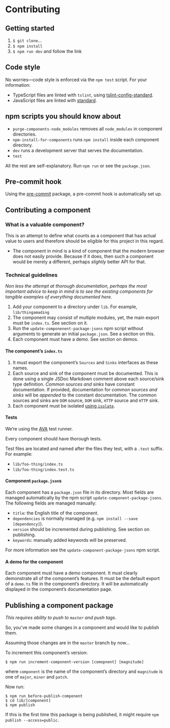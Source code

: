 <h1 class="is-hidden-in-docs">
  Contributing
</h1>

## Getting started

1. `$ git clone`...
1. `$ npm install`
1. `$ npm run dev` and follow the link

## Code style

No worries―code style is enforced via the `npm test` script. For your information:

- TypeScript files are linted with `tslint`, using [tslint-config-standard](https://www.npmjs.com/package/tslint-config-standard).
- JavaScript files are linted with [standard](https://standardjs.com/).

## npm scripts you should know about

- `purge-components-node_modules` removes all `node_modules` in component directories.
- `npm-install-for-components` runs `npm install` inside each component directory.
- `dev` runs a development server that serves the documentation.
- `test`

All the rest are self-explanatory. Run `npm run` or see the `package.json`.

## Pre-commit hook

Using the [pre-commit](https://www.npmjs.com/package/pre-commit) package, a pre-commit hook is automatically set up.

## Contributing a component

### What is a valuable component?

This is an attempt to define what counts as a component that has actual value to users and therefore should be eligible for this project in this regard.

- The component in mind is a kind of component that the modern browser does not easily provide.
  Because if it does, then such a component would be merely a different, perhaps *slightly* better API for that.

### Technical guidelines

*Non less the attempt at thorough documentation, perhaps the most important advice to keep in mind is to see the existing components for tangible examples of everything documented here*.

1. Add your component to a directory under `lib`. For example, `lib/thingamading`
1. The component may consist of multiple modules, yet, the main export must be `index.ts`. See section on it.
1. Run the `update-componenent-package-jsons` npm script without arguments to generate an initial `package.json`. See a section on this.
1. Each component must have a demo. See section on demos.

#### The component’s `index.ts`

1. It must export the component’s `Sources` and `Sinks` interfaces as these names.
1. Each source and sink of the component must be documented. This is done using a single JSDoc Markdown comment above each source/sink type definition. *Common sources and sinks* have constant documentation. If provided, documentation for *common sources and sinks* will be *appended* to the constant documentation. The common sources and sinks are `DOM` source, `DOM` sink, `HTTP` source and `HTTP` sink.
1. Each component must be isolated [using `isolate`](https://cycle.js.org/api/isolate.html).

#### Tests

We’re using the [AVA](https://github.com/avajs/ava) test runner.

Every component should have thorough tests.

Test files are located and named after the files they test, with a `.test` suffix. For example:

- `lib/foo-thing/index.ts`
- `lib/foo-thing/index.test.ts`

####  Component `package.json`s

Each component has a `package.json` file in its directory. Most fields are managed automatically by the npm script `update-component-package-jsons`. The following fields are managed manually:

- `title`: the English title of the component.
- `dependencies` is normally managed (e.g. `npm install --save [dependency]`).
- `version` should be incremented during publishing. See section on publishing.
- `keywords`: manually added keywords will be preserved.

For more information see the `update-component-package-jsons` npm script.

#### A demo for the component

Each component must have a demo component. It must clearly demonstrate all of the component’s features. It must be the default export of a `demo.ts` file in the component’s directory. It will be automatically displayed in the component’s documentation page.

## Publishing a component package

*This requires ability to push to `master` and push tags*.

So, you’ve made some changes in a component and would like to publish them.

Assuming those changes are in the `master` branch by now...

To increment this component’s version:

```
$ npm run increment-component-version [comopnent] [magnitude]
```

where `component` is the name of the component’s directory and `magnitude` is one of `major`, `minor` and `patch`.

Now run:

```
$ npm run before-publish-component
$ cd lib/[component]
$ npm publish
```

If this is the first time this package is being published, it might require `npm publish --access=public`.

